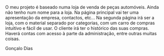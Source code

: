 O meu projeto é baseado numa loja de venda de peças automóveis. Ainda não tenho num nome para a loja.
Na página principal vai ter uma apresentação da empresa, contactos, etc...
Na segunda página irá ser a loja, com o material separado por categorias, com um carro de compras intuitivo e fácil de usar. 
O cliente irá ter o histórico das suas compras. Haverá contas com 
acesso à parte da administração, entre outras muitas coisas.

Gonçalo Dias
